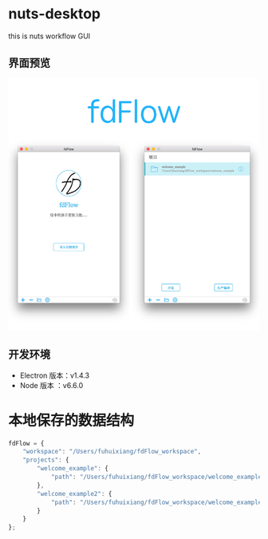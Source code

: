# nuts-desktop
this is nuts workflow GUI

## 界面预览
![workflow](./view.png)


## 开发环境

* Electron 版本：v1.4.3
* Node 版本 ：v6.6.0

# 本地保存的数据结构
```javascript
fdFlow = {
    "workspace": "/Users/fuhuixiang/fdFlow_workspace",
    "projects": {
        "welcome_example": {
            "path": "/Users/fuhuixiang/fdFlow_workspace/welcome_example"
        },
        "welcome_example2": {
            "path": "/Users/fuhuixiang/fdFlow_workspace/welcome_example"
        }
    }
};
```
